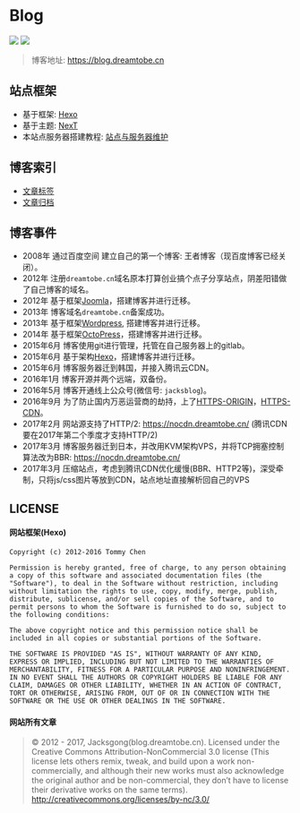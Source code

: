 # Blog

![](https://img.shields.io/badge/Blog-hexo-orange.svg) ![](https://img.shields.io/badge/Blog-dreamtobe.cn-blue.svg)

> 博客地址: https://blog.dreamtobe.cn

## 站点框架

- 基于框架: [Hexo](https://github.com/hexojs/hexo)
- 基于主题: [NexT](https://github.com/iissnan/hexo-theme-next)
- 本站点服务器搭建教程: [站点与服务器维护](https://blog.dreamtobe.cn/maintain-website-server/)

## 博客索引

- [文章标签](https://blog.dreamtobe.cn/tags/)
- [文章归档](https://blog.dreamtobe.cn/archives/)

## 博客事件

- 2008年 通过百度空间 建立自己的第一个博客: 王者博客（现百度博客已经关闭）。
- 2012年 注册`dreamtobe.cn`域名原本打算创业搞个点子分享站点，阴差阳错做了自己博客的域名。
- 2012年 基于框架[Joomla](http://www.joomla.cn/)，搭建博客并进行迁移。
- 2013年 博客域名`dreamtobe.cn`备案成功。
- 2013年 基于框架[Wordpress](https://cn.wordpress.org/), 搭建博客并进行迁移。
- 2014年 基于框架[OctoPress](http://octopress.org/)，搭建博客并进行迁移。
- 2015年6月 博客使用git进行管理，托管在自己服务器上的gitlab。
- 2015年6月 基于架构[Hexo](https://github.com/hexojs/hexo)，搭建博客并进行迁移。
- 2015年6月 博客服务器迁到韩国，并接入腾讯云CDN。
- 2016年1月 博客开源并两个远端，双备份。
- 2016年5月 博客开通线上公众号(微信号: `jacksblog`)。
- 2016年9月 为了防止国内万恶运营商的劫持，上了[HTTPS-ORIGIN](https://www.ssllabs.com/ssltest/analyze.html?d=blog.jacksgong.com)，[HTTPS-CDN](https://www.ssllabs.com/ssltest/analyze.html?d=blog.dreamtobe.cn)。
- 2017年2月 网站源支持了HTTP/2: https://nocdn.dreamtobe.cn/ (腾讯CDN要在2017年第二个季度才支持HTTP/2)
- 2017年3月 博客服务器迁到日本，并改用KVM架构VPS，并将TCP拥塞控制算法改为BBR: https://nocdn.dreamtobe.cn/
- 2017年3月 压缩站点，考虑到腾讯CDN优化缓慢(BBR、HTTP2等)，深受牵制，只将js/css图片等放到CDN，站点地址直接解析回自己的VPS


## LICENSE

#### 网站框架(Hexo)

```
Copyright (c) 2012-2016 Tommy Chen

Permission is hereby granted, free of charge, to any person obtaining a copy of this software and associated documentation files (the "Software"), to deal in the Software without restriction, including without limitation the rights to use, copy, modify, merge, publish, distribute, sublicense, and/or sell copies of the Software, and to permit persons to whom the Software is furnished to do so, subject to the following conditions:

The above copyright notice and this permission notice shall be included in all copies or substantial portions of the Software.

THE SOFTWARE IS PROVIDED "AS IS", WITHOUT WARRANTY OF ANY KIND, EXPRESS OR IMPLIED, INCLUDING BUT NOT LIMITED TO THE WARRANTIES OF MERCHANTABILITY, FITNESS FOR A PARTICULAR PURPOSE AND NONINFRINGEMENT. IN NO EVENT SHALL THE AUTHORS OR COPYRIGHT HOLDERS BE LIABLE FOR ANY CLAIM, DAMAGES OR OTHER LIABILITY, WHETHER IN AN ACTION OF CONTRACT, TORT OR OTHERWISE, ARISING FROM, OUT OF OR IN CONNECTION WITH THE SOFTWARE OR THE USE OR OTHER DEALINGS IN THE SOFTWARE.
```



#### 网站所有文章

> © 2012 - 2017, Jacksgong(blog.dreamtobe.cn). Licensed under the Creative Commons Attribution-NonCommercial 3.0 license (This license lets others remix, tweak, and build upon a work non-commercially, and although their new works must also acknowledge the original author and be non-commercial, they don’t have to license their derivative works on the same terms). http://creativecommons.org/licenses/by-nc/3.0/

